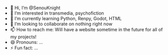 - 👋 Hi, I’m @SenouKnight
- 👀 I’m interested in transmedia, psychofiction
- 🌱 I’m currently learning Python, Renpy, Godot, HTML
- 💞️ I’m looking to collaborate on nothing right now
- 📫 How to reach me: Will have a website sometime in the future for all of my projects!
- 😄 Pronouns: ...
- ⚡ Fun fact: ...

<!---
SenouKnight/SenouKnight is a ✨ special ✨ repository because its `README.md` (this file) appears on your GitHub profile.
You can click the Preview link to take a look at your changes.
--->
